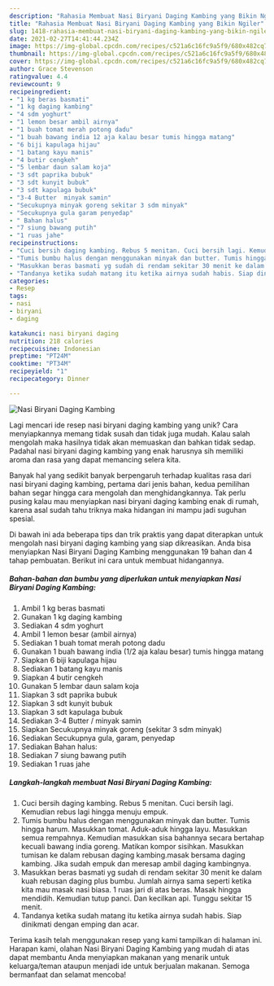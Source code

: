 ```yaml
---
description: "Rahasia Membuat Nasi Biryani Daging Kambing yang Bikin Ngiler"
title: "Rahasia Membuat Nasi Biryani Daging Kambing yang Bikin Ngiler"
slug: 1418-rahasia-membuat-nasi-biryani-daging-kambing-yang-bikin-ngiler
date: 2021-02-27T14:41:44.234Z
image: https://img-global.cpcdn.com/recipes/c521a6c16fc9a5f9/680x482cq70/nasi-biryani-daging-kambing-foto-resep-utama.jpg
thumbnail: https://img-global.cpcdn.com/recipes/c521a6c16fc9a5f9/680x482cq70/nasi-biryani-daging-kambing-foto-resep-utama.jpg
cover: https://img-global.cpcdn.com/recipes/c521a6c16fc9a5f9/680x482cq70/nasi-biryani-daging-kambing-foto-resep-utama.jpg
author: Grace Stevenson
ratingvalue: 4.4
reviewcount: 9
recipeingredient:
- "1 kg beras basmati"
- "1 kg daging kambing"
- "4 sdm yoghurt"
- "1 lemon besar ambil airnya"
- "1 buah tomat merah potong dadu"
- "1 buah bawang india 12 aja kalau besar tumis hingga matang"
- "6 biji kapulaga hijau"
- "1 batang kayu manis"
- "4 butir cengkeh"
- "5 lembar daun salam koja"
- "3 sdt paprika bubuk"
- "3 sdt kunyit bubuk"
- "3 sdt kapulaga bubuk"
- "3-4 Butter  minyak samin"
- "Secukupnya minyak goreng sekitar 3 sdm minyak"
- "Secukupnya gula garam penyedap"
- " Bahan halus"
- "7 siung bawang putih"
- "1 ruas jahe"
recipeinstructions:
- "Cuci bersih daging kambing. Rebus 5 menitan. Cuci bersih lagi. Kemudian rebus lagi hingga menuju empuk."
- "Tumis bumbu halus dengan menggunakan minyak dan butter. Tumis hingga harum. Masukkan tomat. Aduk-aduk hingga layu. Masukkan semua rempahnya. Kemudian masukkan sisa bahannya secara bertahap kecuali bawang india goreng. Matikan kompor sisihkan. Masukkan tumisan ke dalam rebusan daging kambing.masak bersama daging kambing. Jika sudah empuk dan meresap ambil daging kambingnya."
- "Masukkan beras basmati yg sudah di rendam sekitar 30 menit ke dalam kuah rebusan daging plus bumbu. Jumlah airnya sama seperti ketika kita mau masak nasi biasa. 1 ruas jari di atas beras. Masak hingga mendidih. Kemudian tutup panci. Dan kecilkan api. Tunggu sekitar 15 menit."
- "Tandanya ketika sudah matang itu ketika airnya sudah habis. Siap dinikmati dengan emping dan acar."
categories:
- Resep
tags:
- nasi
- biryani
- daging

katakunci: nasi biryani daging 
nutrition: 218 calories
recipecuisine: Indonesian
preptime: "PT24M"
cooktime: "PT34M"
recipeyield: "1"
recipecategory: Dinner

---
```



![Nasi Biryani Daging Kambing](https://img-global.cpcdn.com/recipes/c521a6c16fc9a5f9/680x482cq70/nasi-biryani-daging-kambing-foto-resep-utama.jpg)

Lagi mencari ide resep nasi biryani daging kambing yang unik? Cara menyiapkannya memang tidak susah dan tidak juga mudah. Kalau salah mengolah maka hasilnya tidak akan memuaskan dan bahkan tidak sedap. Padahal nasi biryani daging kambing yang enak harusnya sih memiliki aroma dan rasa yang dapat memancing selera kita.



Banyak hal yang sedikit banyak berpengaruh terhadap kualitas rasa dari nasi biryani daging kambing, pertama dari jenis bahan, kedua pemilihan bahan segar hingga cara mengolah dan menghidangkannya. Tak perlu pusing kalau mau menyiapkan nasi biryani daging kambing enak di rumah, karena asal sudah tahu triknya maka hidangan ini mampu jadi suguhan spesial.


Di bawah ini ada beberapa tips dan trik praktis yang dapat diterapkan untuk mengolah nasi biryani daging kambing yang siap dikreasikan. Anda bisa menyiapkan Nasi Biryani Daging Kambing menggunakan 19 bahan dan 4 tahap pembuatan. Berikut ini cara untuk membuat hidangannya.

<!--inarticleads1-->

##### Bahan-bahan dan bumbu yang diperlukan untuk menyiapkan Nasi Biryani Daging Kambing:

1. Ambil 1 kg beras basmati
1. Gunakan 1 kg daging kambing
1. Sediakan 4 sdm yoghurt
1. Ambil 1 lemon besar (ambil airnya)
1. Sediakan 1 buah tomat merah potong dadu
1. Gunakan 1 buah bawang india (1/2 aja kalau besar) tumis hingga matang
1. Siapkan 6 biji kapulaga hijau
1. Sediakan 1 batang kayu manis
1. Siapkan 4 butir cengkeh
1. Gunakan 5 lembar daun salam koja
1. Siapkan 3 sdt paprika bubuk
1. Siapkan 3 sdt kunyit bubuk
1. Siapkan 3 sdt kapulaga bubuk
1. Sediakan 3-4 Butter / minyak samin
1. Siapkan Secukupnya minyak goreng (sekitar 3 sdm minyak)
1. Sediakan Secukupnya gula, garam, penyedap
1. Sediakan  Bahan halus:
1. Sediakan 7 siung bawang putih
1. Sediakan 1 ruas jahe




<!--inarticleads2-->

##### Langkah-langkah membuat Nasi Biryani Daging Kambing:

1. Cuci bersih daging kambing. Rebus 5 menitan. Cuci bersih lagi. Kemudian rebus lagi hingga menuju empuk.
1. Tumis bumbu halus dengan menggunakan minyak dan butter. Tumis hingga harum. Masukkan tomat. Aduk-aduk hingga layu. Masukkan semua rempahnya. Kemudian masukkan sisa bahannya secara bertahap kecuali bawang india goreng. Matikan kompor sisihkan. Masukkan tumisan ke dalam rebusan daging kambing.masak bersama daging kambing. Jika sudah empuk dan meresap ambil daging kambingnya.
1. Masukkan beras basmati yg sudah di rendam sekitar 30 menit ke dalam kuah rebusan daging plus bumbu. Jumlah airnya sama seperti ketika kita mau masak nasi biasa. 1 ruas jari di atas beras. Masak hingga mendidih. Kemudian tutup panci. Dan kecilkan api. Tunggu sekitar 15 menit.
1. Tandanya ketika sudah matang itu ketika airnya sudah habis. Siap dinikmati dengan emping dan acar.




Terima kasih telah menggunakan resep yang kami tampilkan di halaman ini. Harapan kami, olahan Nasi Biryani Daging Kambing yang mudah di atas dapat membantu Anda menyiapkan makanan yang menarik untuk keluarga/teman ataupun menjadi ide untuk berjualan makanan. Semoga bermanfaat dan selamat mencoba!
